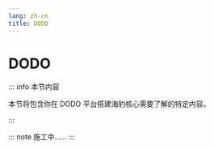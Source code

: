 ```yaml
---
lang: zh-cn
title: DODO
---
```


# DODO

::: info 本节内容

本节将包含你在 DODO 平台搭建海豹核心需要了解的特定内容。

:::

::: note 施工中……
:::